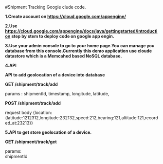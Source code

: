 
#Shipment Tracking Google clude code.
 
 
__1.Create account on https://cloud.google.com/appengine/__

__2.Use https://cloud.google.com/appengine/docs/java/gettingstarted/introduction step by stem to deploy code on google app engin.__

__3.Use your admin console to go to your home page.You can manage you database from this console.Currently this demo application use cloude datastore which is a Memcahed based NoSQL database.__

__4.API__

  __API to add geolocation of a device into database__
 
 __GET    /shipment/track/add__
 
 params : 
    shipmentId,
    timestamp,
    longitude,
    latitude,
 
__POST /shipment/track/add__

 request body
 {location:{latitude:1212312,longitude:232132,speed:212,bearing:121,altitude:121,recorded_at:23213}}
 
 __5.API to get store geolocation of a device.__
   
   __GET /shipment/track/get__
   
   params:  
        shipmentId
   
   
